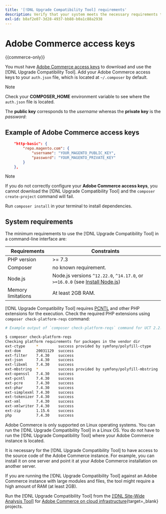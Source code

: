 ```yaml
---
title: '[!DNL Upgrade Compatibility Tool] requirements'
description: Verify that your system meets the necessary requirements to run the [!DNL Upgrade Compatibility Tool] in a command-line interface for your Adobe Commerce project.
exl-id: b8af2e07-3d28-4937-bb88-b0a1c88a2938
---
```

# Adobe Commerce access keys

{{commerce-only}}

You must have [Adobe Commerce access keys](https://developer.adobe.com/commerce/marketplace/guides/sellers/profile-information/#access-keys) to download and use the [!DNL Upgrade Compatibility Tool]. Add your Adobe Commerce access keys to your `auth.json` file, which is located at `~/.composer` by default.

>[!NOTE]
>
>Check your **COMPOSER_HOME** environment variable to see where the `auth.json` file is located.

The **public key** corresponds to the _username_ whereas the **private key** is the _password_:

## Example of Adobe Commerce access keys

```json
    "http-basic": {
        "repo.magento.com": {
            "username": "YOUR_MAGENTO_PUBLIC_KEY",
            "password": "YOUR_MAGENTO_PRIVATE_KEY"
        }
    },
```

>[!NOTE]
>
> If you do not correctly configure your **Adobe Commerce access keys**, you cannot download the [!DNL Upgrade Compatibility Tool] and the `composer create-project` command will fail.

Run `composer install` in your terminal to install dependencies.

## System requirements

The minimum requirements to use the [!DNL Upgrade Compatibility Tool] in a command-line interface are:

| **Requirements** | **Constraints** |
|----------------|-----------------|
| PHP version| >= 7.3 |
| Composer | no known requirement. |
| Node.js | Node.js versions `^12.22.0`, `^14.17.0`, or `>=16.0.0` (see [Install Node.js](https://nodejs.dev/en/learn/how-to-install-nodejs/)) |
| Memory limitations | At least 2GB RAM. |

[!DNL Upgrade Compatibility Tool] requires [PCNTL](https://www.php.net/manual/en/book.pcntl.php) and other PHP extensions for the execution. Check the required PHP extensions using `composer check-platform-reqs` command:

```bash
# Example output of `composer check-platform-reqs` command for UCT 2.2.6 and PHP 7.4:

$ composer check-platform-reqs
Checking platform requirements for packages in the vendor dir
ext-ctype     *         success provided by symfony/polyfill-ctype
ext-dom       20031129  success
ext-filter    7.4.30    success
ext-json      7.4.30    success
ext-libxml    7.4.30    success
ext-mbstring  *         success provided by symfony/polyfill-mbstring
ext-openssl   7.4.30    success
ext-pcntl     7.4.30    success
ext-pcre      7.4.30    success
ext-phar      7.4.30    success
ext-simplexml 7.4.30    success
ext-tokenizer 7.4.30    success
ext-xml       7.4.30    success
ext-xmlwriter 7.4.30    success
ext-zip       1.15.6    success
php           7.4.30    success
```

Adobe Commerce is only supported on Linux operating systems. You can run the [!DNL Upgrade Compatibility Tool] in a Linux OS. You do not have to run the [!DNL Upgrade Compatibility Tool] where your Adobe Commerce instance is located.

It is necessary for the [!DNL Upgrade Compatibility Tool] to have access to the source code of the Adobe Commerce instance. For example, you can install it on one server and point it at your Adobe Commerce installation on another server. 

If you are running the [!DNL Upgrade Compatibility Tool] against an Adobe Commerce instance with large modules and files, the tool might require a high amount of RAM (at least 2GB).

Run the [!DNL Upgrade Compatibility Tool] from the [[!DNL Site-Wide Analysis Tool]](https://experienceleague.adobe.com/docs/commerce-operations/upgrade-guide/upgrade-compatibility-tool/use-upgrade-compatibility-tool/integrate-analysis-tool.html) for [Adobe Commerce on cloud infrastructure](https://experienceleague.adobe.com/docs/commerce-cloud-service/user-guide/project/overview.html){target=_blank} projects.
